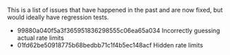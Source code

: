 This is a list of issues that have happened in the past and are now fixed, but would ideally have regression tests.

- 99880a040f5a3f365951836298555c06ea65a034 Incorrectly guessing actual rate limits
- 01fd62be50918775b68bedbb71c1f4b5ec148acf Hidden rate limits